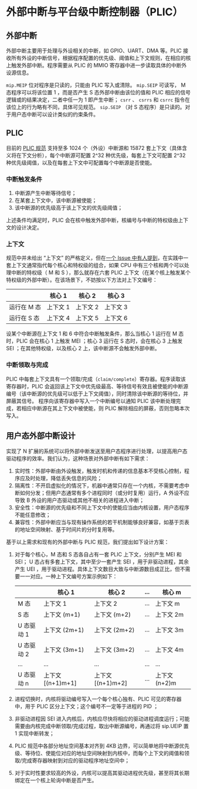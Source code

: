 # 外部中断与平台级中断控制器（PLIC）

## 外部中断

外部中断主要用于处理与外设相关的中断，如 GPIO、UART、DMA 等。PLIC 接收所有外设的中断信号，根据程序配置的优先级、阈值和上下文规则，在相应的核上触发外部中断。程序需要从 PLIC 的 MMIO 寄存器中进一步读取具体的中断外设源信息。

`mip.MEIP` 位对程序是只读的，只能由 PLIC 写入或清除。 `mip.SEIP` 可读写， M 态程序可以将该位置 1 ，而是否产生 S 态外部中断由该位的值和 PLIC 相应的信号逻辑或的结果决定，二者中任一为 1 即产生中断； `csrr` 、 `csrrs` 和 `csrrc` 指令在该位上的行为略有不同，具体可见规范。 `sip.SEIP` （对 S 态程序）是只读的。对于用户态中断可以设计类似的约束条件。

## PLIC

目前的 [PLIC 规范](https://github.com/riscv/riscv-plic-spec/blob/master/riscv-plic.adoc) 支持至多 1024 个（外设）中断源和 15872 套上下文（具体含义将在下文分析），每个中断源可配置 2^32 种优先级，每套上下文可配置 2^32 种优先级阈值，以及在每套上下文中可配置每个中断源是否使能。

### 中断触发条件

1. 中断源产生中断等待信号；
2. 在某套上下文中，该中断源被使能；
3. 该中断源的优先级高于该上下文的优先级阈值；

上述条件均满足时，PLIC 会在核中触发外部中断，核编号与中断的特权级由上下文的设计决定。

### 上下文

规范中并未给出 “上下文” 的严格定义，但在[一个 Issue 中有人提到](https://github.com/riscv/riscv-plic-spec/issues/10#issuecomment-641632618)，在实践中一套上下文通常指代每个核心和特权级的组合，如果 CPU 中有三个核和两个可以处理中断的特权级（ M 和 S ），那么就存在六套 PLIC 上下文（在某个核上触发某个特权级的外部中断）。在该场景下，不妨按以下方法对上下文编号：

|             | 核心 1   | 核心 2   | 核心 3   |
| ----------- | -------- | -------- | -------- |
| 运行在 M 态 | 上下文 1 | 上下文 2 | 上下文 3 |
| 运行在 S 态 | 上下文 4 | 上下文 5 | 上下文 6 |

设某个中断源在上下文 1 和 6 中符合中断触发条件，那么当核心 1 运行在 M 态时，PLIC 会在核心 1 上触发 MEI ；核心 3 运行在 S 态时，会在核心 3 上触发 SEI ；在其他特权级，以及核心 2 上，该中断源不会触发外部中断。

### 中断领取与完成

PLIC 中每套上下文具有一个领取/完成（`claim/complete`）寄存器。程序读取该寄存器时，PLIC 会返回该上下文中优先级最高、等待信号有效且被使能的中断源编号（该中断源的优先级可以低于上下文阈值），同时清除该中断源的等待位，并屏蔽其信号。
程序向该寄存器中写入一个中断编号以通知 PLIC 该中断处理完成，若相应中断源在其上下文中被使能，则 PLIC 解除相应的屏蔽，否则忽略本次写入。

## 用户态外部中断设计

实现了 N 扩展的系统可以将外部中断发送至用户态程序进行处理，以提高用户态驱动程序的效率。我们认为，这种场景对外部中断有如下需求：

1. 实时性：外部中断由外设触发，触发时机和传递的信息基本不受核心控制，程序应及时处理，降低丢失信息的风险；
2. 隔离性：不开启虚拟化的情况下，机器中通常只存在一个内核，不需要考虑中断如何分发；但用户态通常有多个进程同时（或分时复用）运行，A 外设不应导致 B 外设的用户态驱动或其他不相关的进程进入中断；
3. 安全性：中断源的优先级和不同上下文中的使能应当由内核设置，用户态程序不能任意修改；
4. 兼容性：外部中断应当与现有操作系统的若干机制能够良好兼容，如基于页表的地址空间映射、基于时间片的分时复用等。

基于以上需求和现有的外部中断与 PLIC 规范，我们提出如下设计方案：

1. 对于每个核心，M 态和 S 态各自占有一套 PLIC 上下文，分别产生 MEI 和 SEI； U 态占有多套上下文，其中至少一套产生 SEI ，用于非驱动进程，其余产生 UEI ，用于驱动进程。具体上下文数目大致与中断源数目成正比，但不需要一一对应。一种上下文编号方案示例如下：

   |            | 核心 1            | 核心 2            | ... | 核心 m        |
   | ---------- | ----------------- | ----------------- | --- | ------------- |
   | M 态       | 上下文 1          | 上下文 2          | ... | 上下文 m      |
   | S 态       | 上下文 (m+1)      | 上下文 (m+2)      | ... | 上下文 2m     |
   | U 态驱动 1 | 上下文 (2m+1)     | 上下文 (2m+2)     | ... | 上下文 3m     |
   | U 态驱动 2 | 上下文 (3m+1)     | 上下文 (3m+2)     | ... | 上下文 4m     |
   | ...        | ...               | ...               | ... | ...           |
   | U 态驱动 n | 上下文 [(n+1)m+1] | 上下文 [(n+1)m+2] | ... | 上下文 (n+2)m |

2. 进程切换时，内核将驱动编号写入一个每个核心独有、PLIC 可见的寄存器中，用于 PLIC 区分上下文；这个编号不一定等于进程的 PID ；
3. 非驱动进程因 SEI 进入内核后，内核应尽快将相应的驱动进程调度运行；可能需要由内核完成中断领取/完成过程，取出中断源编号，再通过将 sip.UEIP 置 1 实现中断转发；
4. PLIC 规范中各部分地址空间基本对齐到 4KB 边界，可以简单地将中断源优先级、等待位、使能位对应的地址空间映射到内核中，而每个上下文的阈值和领取/完成寄存器映射到对应的驱动程序地址空间中；
5. 对于实时性要求较高的外设，内核可以提高其驱动进程优先级，甚至将其长期绑定在一个核上轮询中断是否产生。
